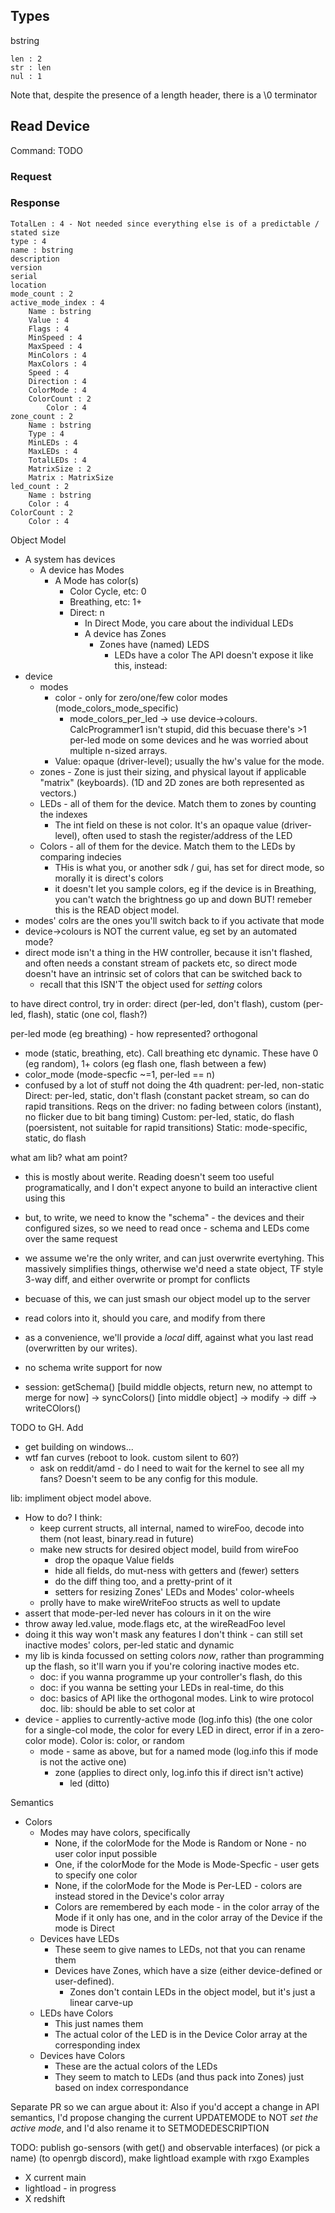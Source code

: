 ## Types
bstring
```
len : 2
str : len
nul : 1
```
Note that, despite the presence of a length header, there is a \0 terminator

## Read Device
Command: TODO

### Request

### Response
```
TotalLen : 4 - Not needed since everything else is of a predictable / stated size
type : 4
name : bstring
description
version
serial
location
mode_count : 2
active_mode_index : 4
    Name : bstring
    Value : 4
    Flags : 4
    MinSpeed : 4
    MaxSpeed : 4
    MinColors : 4
    MaxColors : 4
    Speed : 4
    Direction : 4
    ColorMode : 4
    ColorCount : 2
        Color : 4
zone_count : 2
    Name : bstring
    Type : 4
    MinLEDs : 4
    MaxLEDs : 4
    TotalLEDs : 4
    MatrixSize : 2
    Matrix : MatrixSize
led_count : 2
    Name : bstring
    Color : 4
ColorCount : 2
    Color : 4
```

Object Model
* A system has devices
  * A device has Modes
    * A Mode has color(s)
      * Color Cycle, etc: 0
      * Breathing, etc: 1+
      * Direct: n
        * In Direct Mode, you care about the individual LEDs
        * A device has Zones
          * Zones have (named) LEDS
            * LEDs have a color
The API doesn't expose it like this, instead:
* device
  * modes
    * color - only for zero/one/few color modes (mode_colors_mode_specific)
      * mode_colors_per_led -> use device->colours. CalcProgrammer1 isn't stupid, did this becuase there's >1 per-led mode on some devices and he was worried about multiple n-sized arrays.
    * Value: opaque (driver-level); usually the hw's value for the mode.
  * zones -  Zone is just their sizing, and physical layout if applicable "matrix" (keyboards). (1D and 2D zones are both represented as vectors.)
  * LEDs - all of them for the device. Match them to zones by counting the indexes
    * The int field on these is not color. It's an opaque value (driver-level), often used to stash the register/address of the LED
  * Colors - all of them for the device. Match them to the LEDs by comparing indecies
    * THis is what you, or another sdk / gui, has set for direct mode, so morally it is direct's colors
    * it doesn't let you sample colors, eg if the device is in Breathing, you can't watch the brightness go up and down
BUT! remeber this is the READ object model.
* modes' colrs are the ones you'll switch back to if you activate that mode
* device->colours is NOT the current value, eg set by an automated mode?
* direct mode isn't a thing in the HW controller, because it isn't flashed, and often needs a constant stream of packets etc, so direct mode doesn't have an intrinsic set of colors that can be switched back to
  * recall that this ISN'T the object used for *setting* colors

to have direct control, try in order: direct (per-led, don't flash), custom (per-led, flash), static (one col, flash?)

per-led mode (eg breathing) - how represented?
orthogonal
* mode (static, breathing, etc). Call breathing etc dynamic. These have 0 (eg random), 1+ colors (eg flash one, flash between a few)
* color_mode (mode-specfic ~=1, per-led == n)
* confused by a lot of stuff not doing the 4th quadrent: per-led, non-static
Direct: per-led, static, don't flash (constant packet stream, so can do rapid transitions. Reqs on the driver: no fading between colors (instant), no flicker due to bit bang timing)
Custom: per-led, static, do flash (poersistent, not suitable for rapid transitions)
Static: mode-specific, static, do flash

what am lib? what am point?
* this is mostly about werite. Reading doesn't seem too useful programatically, and I don't expect anyone to build an interactive client using this
* but, to write, we need to know the "schema" - the devices and their configured sizes, so we need to read once - schema and LEDs come over the same request
* we assume we're the only writer, and can just overwrite evertyhing. This massively simplifies things, otherwise we'd need a state object, TF style 3-way diff, and either overwrite or prompt for conflicts
* becuase of this, we can just smash our object model up to the server
* read colors into it, should you care, and modify from there
* as a convenience, we'll provide a *local* diff, against what you last read (overwritten by our writes).
* no schema write support for now

* session: getSchema() [build middle objects, return new, no attempt to merge for now] -> syncColors() [into middle object] -> modify -> diff -> writeCOlors()

TODO to GH. Add
* get building on windows...
* wtf fan curves (reboot to look. custom silent to 60?)
  * ask on reddit/amd - do I need to wait for the kernel to see all my fans? Doesn't seem to be any config for this module.

lib: impliment object model above.
* How to do? I think:
  * keep current structs, all internal, named to wireFoo, decode into them (not least, binary.read in future)
  * make new structs for desired object model, build from wireFoo
    * drop the opaque Value fields
    * hide all fields, do mut-ness with getters and (fewer) setters
    * do the diff thing too, and a pretty-print of it
    * setters for resizing Zones' LEDs and Modes' color-wheels
  * prolly have to make wireWriteFoo structs as well to update
* assert that mode-per-led never has colours in it on the wire
* throw away led.value, mode.flags etc, at the wireReadFoo level
* doing it this way won't mask any features I don't think - can still set inactive modes' colors, per-led static and dynamic
* my lib is kinda focussed on setting colors *now*, rather than programming up the flash, so it'll warn you if you're coloring inactive modes etc.
  * doc: if you wanna programme up your controller's flash, do this
  * doc: if you wanna be setting your LEDs in real-time, do this
  * doc: basics of API like the orthogonal modes. Link to wire protocol doc.
lib: should be able to set color at
* device - applies to currently-active mode (log.info this) (the one color for a single-col mode, the color for every LED in direct, error if in a zero-color mode). Color is: color, or random
  * mode - same as above, but for a named mode (log.info this if mode is not the active one)
    * zone (applies to direct only, log.info this if direct isn't active)
      * led (ditto)

Semantics
* Colors
  * Modes may have colors, specifically
    * None, if the colorMode for the Mode is Random or None - no user color input possible
    * One, if the colorMode for the Mode is Mode-Specfic - user gets to specify one color
    * None, if the colorMode for the Mode is Per-LED - colors are instead stored in the Device's color array
    * Colors are remembered by each mode - in the color array of the Mode if it only has one, and in the color array of the Device if the mode is Direct
  * Devices have LEDs
    * These seem to give names to LEDs, not that you can rename them
    * Devices have Zones, which have a size (either device-defined or user-defined).
      * Zones don't contain LEDs in the object model, but it's just a linear carve-up
  * LEDs have Colors
    * This just names them
    * The actual color of the LED is in the Device Color array at the corresponding index
  * Devices have Colors
    * These are the actual colors of the LEDs
    * They seem to match to LEDs (and thus pack into Zones) just based on index correspondance

Separate PR so we can argue about it: Also if you'd accept a change in API semantics, I'd propose changing the current UPDATEMODE to NOT _set the active mode_, and I'd also rename it to SETMODEDESCRIPTION


TODO: publish go-sensors (with get() and observable interfaces) (or pick a name) (to openrgb discord), make lightload example with rxgo
Examples
* X current main
* lightload - in progress
* X redshift
